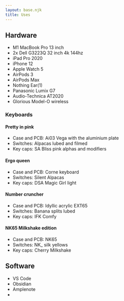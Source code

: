 ```yaml
---
layout: base.njk
title: Uses
---
```


## Hardware

- M1 MacBook Pro 13 inch
- 2x Dell G3223Q 32 inch 4k 144hz
- iPad Pro 2020
- iPhone 12
- Apple Watch 5
- AirPods 3
- AirPods Max
- Nothing Ear(1)
- Panasonic Lumix G7
- Audio-Technica AT2020
- Glorious Model-O wireless

### Keyboards
#### Pretty in pink
- Case and PCB: Ai03 Vega with the aluminium plate
- Switches: Alpacas lubed and filmed
- Key caps: SA Bliss pink alphas and modifiers
#### Ergo queen
- Case and PCB: Corne keyboard
- Switches: Silent Alpacas
- Key caps: DSA Magic Girl light
#### Number cruncher
- Case and PCB: Idyllic acrylic EXT65
- Switches: Banana splits lubed
- Key caps: IFK Comfy
#### NK65 Milkshake edition
- Case and PCB: NK65
- Switches: NK_ silk yellows
- Key caps: Cherry Milkshake

## Software

- VS Code
- Obsidian
- Amplenote
- 
